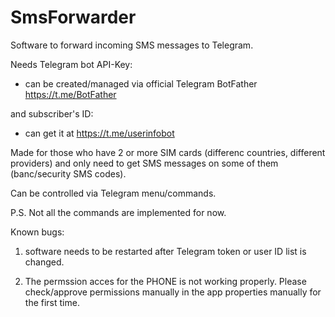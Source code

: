 # SmsForwarder

Software to forward incoming SMS messages to Telegram.

Needs Telegram bot API-Key:
 - can be created/managed via official Telegram BotFather https://t.me/BotFather

and subscriber's ID:
 - can get it at https://t.me/userinfobot

Made for those who have 2 or more SIM cards (differenc countries, different providers) and only need to get SMS messages on some of them (banc/security SMS codes).

Can be controlled via Telegram menu/commands.

P.S. Not all the commands are implemented for now.



Known bugs:

1) software needs to be restarted after Telegram token or user ID list is changed.

2) The permssion acces for the PHONE is not working properly. Please check/approve permissions manually in the app properties manually for the first time.